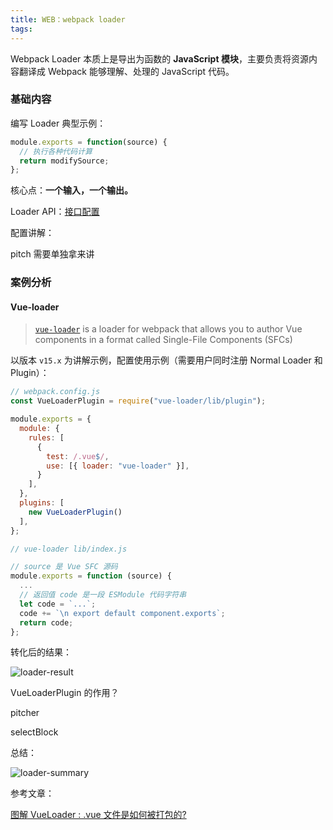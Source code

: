 ```yaml
---
title: WEB：webpack loader
tags:
---
```


Webpack Loader 本质上是导出为函数的 **JavaScript 模块**，主要负责将资源内容翻译成 Webpack 能够理解、处理的 JavaScript 代码。
<!-- more -->

### 基础内容

编写 Loader 典型示例：

```javascript
module.exports = function(source) {
  // 执行各种代码计算
  return modifySource;
};
```

核心点：**一个输入，一个输出。**

Loader API：[接口配置](https://webpack.docschina.org/api/loaders/)

配置讲解：

pitch 需要单独拿来讲

### 案例分析

#### Vue-loader

> [`vue-loader`](https://vue-loader.vuejs.org/zh/#vue-loader-%E6%98%AF%E4%BB%80%E4%B9%88%EF%BC%9F) is a loader for webpack that allows you to author Vue components in a format called Single-File Components (SFCs)

以版本 `v15.x` 为讲解示例，配置使用示例（需要用户同时注册 Normal Loader 和 Plugin）：

```javascript
// webpack.config.js
const VueLoaderPlugin = require("vue-loader/lib/plugin");

module.exports = {
  module: {
    rules: [
      {
        test: /.vue$/,
        use: [{ loader: "vue-loader" }],
      }
    ],
  },
  plugins: [
    new VueLoaderPlugin()
  ],
};
```

```Javascript
// vue-loader lib/index.js

// source 是 Vue SFC 源码
module.exports = function (source) {
  ...
  // 返回值 code 是一段 ESModule 代码字符串
  let code = `...`;
  code += `\n export default component.exports`;
  return code;
};
```

转化后的结果：

![loader-result](/images/webpack-loader/vue-loader-result.png)


VueLoaderPlugin 的作用？

pitcher

selectBlock


总结：

![loader-summary](/images/webpack-loader/vue-loader-summary.png)

参考文章：

[图解 VueLoader : .vue 文件是如何被打包的?](https://www.infoq.cn/article/lBI6h9AXeBBkGuRvYPtO)